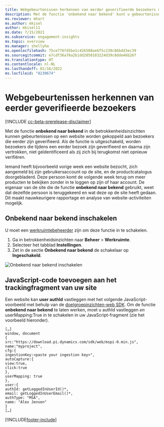 ```yaml
---
title: Webgebeurtenissen herkennen van eerder geverifieerde bezoekers met 'onbekend naar bekend'
description: Met de functie 'onbekend naar bekend' kunt u gebeurtenissen op een website koppelen aan bezoekers die eerder zijn geverifieerd.
ms.reviewer: mhart
ms.author: mkisel
author: mkisel11
ms.date: 7/15/2021
ms.subservice: engagement-insights
ms.topic: overview
ms.manager: shellyha
ms.openlocfilehash: 75ce776fd5be1c426508ae6f5c239c86bdd3ec39
ms.sourcegitcommit: e7cdf36a78a2b1dd2850183224d39c8dde46b26f
ms.translationtype: HT
ms.contentlocale: nl-NL
ms.lasthandoff: 02/16/2022
ms.locfileid: "8230674"
---
```

# <a name="recognize-web-events-from-previously-authenticated-visitors"></a>Webgebeurtenissen herkennen van eerder geverifieerde bezoekers

[!INCLUDE [cc-beta-prerelease-disclaimer](includes/cc-beta-prerelease-disclaimer.md)]

Met de functie **onbekend naar bekend** in de betrokkenheidsinzichten kunnen gebeurtenissen op een website worden gekoppeld aan bezoekers die eerder zijn geverifieerd. Als de functie is uitgeschakeld, worden bezoekers die tijdens een eerder bezoek zijn geverifieerd en daarna zijn vertrokken, niet geïdentificeerd als zij zich bij terugkomst niet opnieuw verifiëren. 

Iemand heeft bijvoorbeeld vorige week een website bezocht, zich aangemeld bij zijn gebruikersaccount op de site, en de productcatalogus doorgebladerd. Deze persoon komt de volgende week terug om meer producten te bekijken zonder in te loggen op zijn of haar account. De eigenaar van de site die de functie **onbekend naar bekend** gebruikt, weet dat dezelfde persoon is teruggekeerd en wat deze op de site heeft gedaan. Dit maakt nauwkeurigere rapportage en analyse van website-activiteiten mogelijk.

## <a name="enable-unknown-to-known"></a>Onbekend naar bekend inschakelen

U moet een [werkruimtebeheerder](user-roles.md) zijn om deze functie in te schakelen. 

1. Ga in betrokkenheidsinzichten naar **Beheer** > **Werkruimte**. 
2. Selecteer het tabblad **Instellingen**.
3. Zet in de sectie **Onbekend naar bekend** de schakelaar op **Ingeschakeld**.

![Onbekend naar bekend inschakelen](media/U2Ktoggle.png "Onbekend naar bekend inschakelen")

## <a name="adding-javascript-code-to-your-sites-tracking-snippet"></a>JavaScript-code toevoegen aan het trackingfragment van uw site

Een website kan **user authId** vastleggen met het volgende JavaScript-voorbeeld met behulp van de [doelgroepinzichten-web SDK](advanced-SDK-implementation.md). Om de functie **onbekend naar bekend** te laten werken, moet u authId vastleggen *en* userMapping:True in te schakelen in uw JavaScript-fragment (zie het voorbeeld hieronder).

```
[…]
window, document
{
src:"https://download.pi.dynamics.com/sdk/web/mspi-0.min.js",
name:"myproject",
cfg:{
ingestionKey:<paste your ingestion key>",
autoCapture:{
view:true,
click:true
},
userMapping: true
},
user:{
authId: getLoggedInUserId()*,
email: getLoggedInUserEmail()*,
authType: "MSA",
name: "Alex Jensen"
}
[…]
```

[!INCLUDE[footer-include](../includes/footer-banner.md)]
